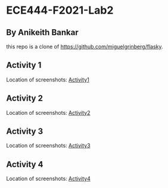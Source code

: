 # ECE444-F2021-Lab2
## By Anikeith Bankar

this repo is a clone of https://github.com/miguelgrinberg/flasky.

## Activity 1 
  Location of screenshots: 
    [Activity1](https://github.com/anikeith22/ECE444-F2021-Lab2/tree/main/screenshots/activity1)
## Activity 2
  Location of screenshots: 
    [Activity2](https://github.com/anikeith22/ECE444-F2021-Lab2/tree/main/screenshots/activity2)
## Activity 3
  Location of screenshots: 
    [Activity3](https://github.com/anikeith22/ECE444-F2021-Lab2/tree/main/screenshots/activity3)
## Activity 4
  Location of screenshots: 
    [Activity4](https://github.com/anikeith22/ECE444-F2021-Lab2/tree/main/screenshots/activity4)

